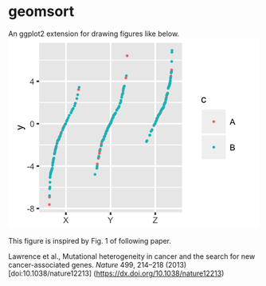 # geomsort
An ggplot2 extension for drawing figures like below.
![Alt text](example/example.png)

This figure is inspired by Fig. 1 of following paper.

Lawrence et al., Mutational heterogeneity in cancer and the search for new cancer-associated genes. *Nature* 499, 214–218 (2013) [doi:10.1038/nature12213] (https://dx.doi.org/10.1038/nature12213)
